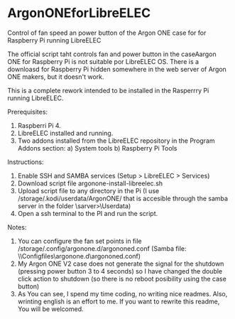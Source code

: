 # ArgonONEforLibreELEC

Control of fan speed an power button of the Argon ONE case for for Raspberry Pi running LibreELEC

The official script taht controls fan and power button in the caseAargon ONE for Raspberry Pi is not suitable por LibreELEC OS. There is a downloasd for Raspberry Pi hidden somewhere in the web server of Argon ONE makers, but it doesn't work.

This is a complete rework intended to be installed in the Rasperrry Pi running LibreELEC.

Prerequisites:
  1. Raspberri Pi 4.
  2. LibreELEC installed and running.
  3. Two addons installed from the LibreELEC repository in the Program Addons section:
      a) System tools
      b) Raspberry Pi Tools

Instructions:
  1. Enable SSH and SAMBA services (Setup > LibreELEC > Services)
  2. Download script file argonone-install-libreelec.sh 
  3. Upload script file to any directory in the Pi (I use /storage/.kodi/userdata/ArgonONE/ that is accesible through the samba server in the folder \\sarver>\Userdata)
  4. Open a ssh terminal to the PI and run the script.

Notes:
  1. You can configure the fan set points in file /storage/.config/argonone.d/argononed.conf (Samba file: \\<server>\Configfiles\argonone.d\argononed.conf)
  2. My Argon ONE V2 case does not generate the signal for the shutdown (pressing power button 3 to 4 seconds) so I have changed the double click action to shutdown (so there is no reboot posibility using the case button)
  3. As You can see, I spend my time coding, no writing nice readmes. Also, wrinting english is an effort to me. If you want to rewrite this readme, You will be welcomed.
